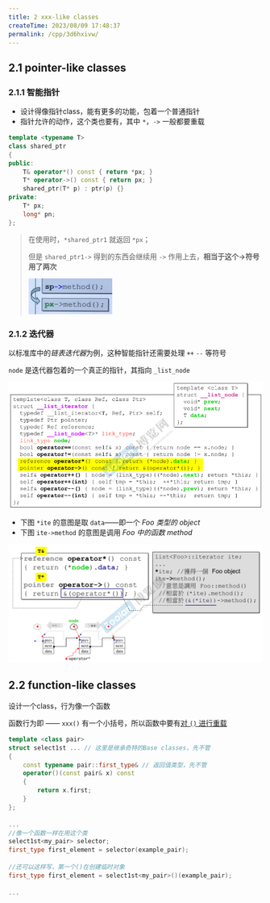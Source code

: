 ```yaml
---
title: 2 xxx-like classes
createTime: 2023/08/09 17:48:37
permalink: /cpp/3d6hxivw/
---
```


## 2.1 pointer-like classes

### 2.1.1 智能指针

- 设计得像指针class，能有更多的功能，包着一个普通指针
- 指针允许的动作，这个类也要有，其中 `*`，`->` 一般都要重载

<!--more-->

```cpp
template <typename T>
class shared_ptr
{
public:
	T& operator*() const { return *px; }
	T* operator->() const { return px; }
	shared_ptr(T* p) : ptr(p) {}
private:
	T* px;
	long* pn;
};
```

> 在使用时，`*shared_ptr1` 就返回 `*px`；
>
> 但是 `shared_ptr1->` 得到的东西会继续用 `->` 作用上去，**相当于这个->符号用了两次**
>
> <img src="https://raw.githubusercontent.com/PLUS-WAVE/blog-image/master/img/blog/2023-08-07/image-20230807095542200.png" alt="image-20230807095542200" style="zoom:50%;" />



### 2.1.2 迭代器

以标准库中的*链表迭代器*为例，这种智能指针还需要处理 `++` `--` 等符号

`node` 是迭代器包着的一个真正的指针，其指向 `_list_node`

<img src="https://raw.githubusercontent.com/PLUS-WAVE/blog-image/master/img/blog/2023-08-07/image-20230807100734372.png" alt="image-20230807100734372" style="zoom: 67%;" />



- 下图 `*ite` 的意图是取 `data`——即一个 *Foo 类型的 object* 
- 下图 `ite->method` 的意图是调用 *Foo 中的函数 method* 

<img src="https://raw.githubusercontent.com/PLUS-WAVE/blog-image/master/img/blog/2023-08-07/image-20230807100804223.png" alt="image-20230807100804223" style="zoom:67%;" />







## 2.2 function-like classes

设计一个class，行为像一个函数

函数行为即 —— `xxx()` 有一个小括号，所以函数中要有<u>对 `()` 进行重载</u>

```cpp
template <class pair>
struct select1st ... // 这里是继承奇特的Base classes，先不管
{
	const typename pair::first_type& // 返回值类型，先不管
	operator()(const pair& x) const
	{
		return x.first;
	}
};

...
//像一个函数一样在用这个类
select1st<my_pair> selector;
first_type first_element = selector(example_pair);

//还可以这样写，第一个()在创建临时对象
first_type first_element = select1st<my_pair>()(example_pair);

...
```

